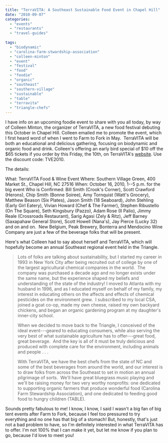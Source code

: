 ```yaml
---
title: "TerraVITA: A Southeast Sustainable Food Event in Chapel Hill"
date: "2010-09-07"
categories: 
  - "events"
  - "restaurants"
  - "travel-guides"
  
tags: 
  - "biodynamic"
  - "carolina-farm-stwardship-association"
  - "colleen-minton"
  - "event"
  - "festival"
  - "food"
  - "foodie"
  - "organic"
  - "southeast"
  - "southern-village"
  - "sustainable"
  - "table"
  - "terravita"
  - "triangle-chefs"
---
```


I have info on an upcoming foodie event to share with you all today, by way of Colleen Minton, the organizer of TerraVITA, a new food festival debuting this October in Chapel Hill. Colleen emailed me to promote the event, which I first heard word of when I went to Farm to Fork in May.  TerraVITA will be both an educational and delicious gathering, focusing on biodynamic and organic food and drink. Colleen's offering an early bird special of $10 off the $65 tickets if you order by this Friday, the 10th, on TerraVITA's [website](http://www.terravitaevent.com/). Use the discount code: TVE2010.

The details:

What: TerraVITA Food & Wine Event Where: Southern Village Green, 400 Market St., Chapel Hill, NC 27516 When: October 16, 2010, 1--5 p.m. for the big event Who is Confirmed: Bill Smith (Crook's Corner), Scott Crawford (Herons), Chip Smith (Bonne Soiree), Amy Tornquist (Watt's Grocery), Matthew Beason (Six Plates), Jason Smith (18 Seaboard), John Stehling (Early Girl Eatery), Vivian Howard (Chef & The Farmer), Stephen Ribustello (On The Square), Seth Kingsbury (Pazzo), Adam Rose (Il Palio), Jimmy Reale (Crossroads Restaurant), Sarig Agasi (Zely & Ritz), Jeff Barney (Saxapahaw General Store), Scott Howell (Nana's), Jay Pierce (Lucky 32) and on and on.  New Belgium, Peak Brewery, Bonterra and Mendocino Wine Company are just a few of the beverage folks that will be present.

Here's what Colleen had to say about herself and TerraVITA, which will hopefully become an annual Southeast regional event held in the Triangle.

> Lots of folks are talking about sustainability, but I started my career in 1993 in New York City after being recruited out of college by one of the largest agricultural chemical companies in the world.  The company was purchased a decade ago and no longer exists under the same name, but the experience shaped my beliefs and understanding of the state of the industry! I moved to Atlanta with my husband in 1996, and as I educated myself on behalf of my family, my interest in educating others on the affects and effects of chemical pesticides on the environment grew.  I subscribed to my local CSA, joined a goat co-op, made my own cheese, raised my own backyard chickens, and began an organic gardening program at my daughter's inner-city school.
> 
> When we decided to move back to the Triangle, I conceived of the ideal event---geared to educating consumers, while also serving the very best of what sustainable agriculture has to offer---great food, great beverage.  And the key is all of it must be truly delicious and produced with complete care for the environment, including animals and people . . .
> 
> With TerraVITA, we have the best chefs from the state of NC and some of the best beverages from around the world, and our interest is to draw folks from across the Southeast to set in motion an annual pilgrimage of sorts.  We'll have great bluegrass music playing and we'll be raising money for two very worthy nonprofits: one dedicated to supporting organic farmers that produce wonderful food (Carolina Farm Stewardship Association), and one dedicated to feeding good food to hungry children (TABLE).

Sounds pretty fabulous to me! I know, I know, I said I wasn't a big fan of big tent events after Farm to Fork, because I feel too pressured to try everything and no one has that big of a stomach! But, honestly, that's just not a bad problem to have, so I'm definitely interested in what TerraVITA has to offer. I'm not 100% that I can make it yet, but let me know if you plan to go, because I'd love to meet you!
